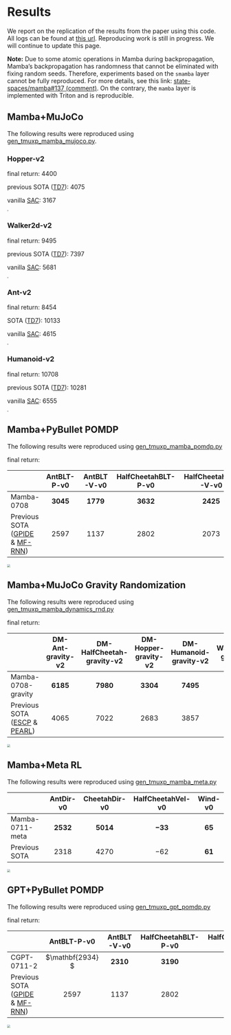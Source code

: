 # Results
We report on the replication of the results from the paper using this code. All logs can be found at [this url](https://box.nju.edu.cn/d/fe0603fd2bd5479eb8ee/). Reproducing work is still in progress. We will continue to update this page.

**Note:** Due to some atomic operations in Mamba during backpropagation, Mamba’s backpropagation has randomness that cannot be eliminated with fixing random seeds. Therefore, experiments based on the `smamba` layer cannot be fully reproduced. For more details, see this link: [state-spaces/mamba#137 (comment)](https://github.com/state-spaces/mamba/issues/137#issuecomment-1918483734). On the contrary, the `mamba` layer is implemented with Triton and is reproducible.


## Mamba+MuJoCo
The following results were reproduced using [gen_tmuxp_mamba_mujoco.py](gen_tmuxp_mamba_mujoco.py).

### Hopper-v2
final return: 4400

previous SOTA ([TD7](https://arxiv.org/abs/2306.02451)): 4075

vanilla [SAC](https://arxiv.org/abs/1801.01290): 3167

<img src="https://sky.luofm.site:13284/luofm/2024/07/07/668aaf49be50c.png" style="zoom:20%;" />

### Walker2d-v2
final return: 9495

previous SOTA ([TD7](https://arxiv.org/abs/2306.02451)): 7397

vanilla [SAC](https://arxiv.org/abs/1801.01290): 5681

<img src="https://sky.luofm.site:13284/luofm/2024/07/07/668aaf6bdb48b.png" style="zoom: 20%;" />

### Ant-v2

final return: 8454

SOTA ([TD7](https://arxiv.org/abs/2306.02451)): 10133

vanilla [SAC](https://arxiv.org/abs/1801.01290): 4615



<img src="https://sky.luofm.site:13284/luofm/2024/07/11/668f3ac1936fe.png" style="zoom: 20%;" />

### Humanoid-v2

final return: 10708

previous SOTA ([TD7](https://arxiv.org/abs/2306.02451)): 10281

vanilla [SAC](https://arxiv.org/abs/1801.01290): 6555



<img src="https://sky.luofm.site:13284/luofm/2024/07/11/668f7852a04e2.png" style="zoom: 20%;" />



## Mamba+PyBullet POMDP

The following results were reproduced using [gen_tmuxp_mamba_pomdp.py](gen_tmuxp_mamba_pomdp.py)

final return: 

|                                                                                  |   AntBLT-P-v0   |   AntBLT-V-v0   |HalfCheetahBLT-P-v0|HalfCheetahBLT-V-v0|HopperBLT-P-v0| HopperBLT-V-v0  |   WalkerBLT-P-v0   |WalkerBLT-V-v0|
|:---------------------------------------------------------------------------------|:---------------:|:---------------:|:-----------------:|:-----------------:|:------:|:---------------:|:------------------:|:------:|
| Mamba-0708                                                                       | $\mathbf{3045}$ | $\mathbf{1779}$ |  $\mathbf{3632}$  |  $\mathbf{2425}$  | $\mathbf{2663}$ |     $2513$      | $\mathbf{2499}$ | $\mathbf{2136}$ |
| Previous SOTA ([GPIDE](https://openreview.net/forum?id=pKnhUWqZTJ) & [MF-RNN](https://arxiv.org/abs/2110.05038)) |     $2597$      |     $1137$      |      $2802$       |      $2073$       | $2373$ | $\mathbf{2537}$ | $1502$ | $1701$ |

<img src="https://sky.luofm.site:13284/luofm/2024/07/08/668c03006f95b.png" style="zoom: 45%;" />


## Mamba+MuJoCo Gravity Randomization


The following results were reproduced using [gen_tmuxp_mamba_dynamics_rnd.py](gen_tmuxp_mamba_dynamics_rnd.py)

final return: 

|                                                                                                                            | DM-Ant-gravity-v2 |DM-HalfCheetah-gravity-v2|DM-Hopper-gravity-v2|DM-Humanoid-gravity-v2|DM-Walker2d-gravity-v2|
|:---------------------------------------------------------------------------------------------------------------------------|:-----------------:|:------:|:------------------:|:--------------------:|:--------------------:|
| Mamba-0708-gravity                                                                                                         |  $\mathbf{6185}$  | $\mathbf{7980}$ |  $\mathbf{3304}$   |   $\mathbf{7495}$    |   $\mathbf{5331}$    | 
| Previous SOTA ([ESCP](https://ojs.aaai.org/index.php/AAAI/article/view/20730) & [PEARL](https://arxiv.org/abs/1903.08254)) |      $4065$       | $7022$ |       $2683$       |        $3857$        |        $3242$        | 

<img src="https://sky.luofm.site:13284/luofm/2024/07/09/668cd7bc68acd.png" style="zoom: 45%;" />

## Mamba+Meta RL

The following results were reproduced using [gen_tmuxp_mamba_meta.py](gen_tmuxp_mamba_meta.py)


|                                         |    AntDir-v0    |            CheetahDir-v0             |          HalfCheetahVel-v0          |              Wind-v0               |
|:----------------------------------------|:---------------:|:------------------------------------:|:-----------------------------------:|:----------------------------------:|
| Mamba-0711-meta                         | $\mathbf{2532}$ | $\mathbf{5014}$ | $\mathbf{-33}$ | $\mathbf{65}$ | 
| Previous SOTA                           | $2318$ | $4270$ | $−62$ | $\mathbf{61}$ | 

<img src="https://sky.luofm.site:13284/luofm/2024/07/14/669349e949237.png" style="zoom: 45%;" />


## GPT+PyBullet POMDP

The following results were reproduced using [gen_tmuxp_gpt_pomdp.py](gen_tmuxp_gpt_pomdp.py)



final return: 

|                                                              |   AntBLT-P-v0   |   AntBLT-V-v0   | HalfCheetahBLT-P-v0 | HalfCheetahBLT-V-v0 | HopperBLT-P-v0  | HopperBLT-V-v0  | WalkerBLT-P-v0  | WalkerBLT-V-v0  |
| :----------------------------------------------------------- | :-------------: | :-------------: | :-----------------: | :-----------------: | :-------------: | :-------------: | :-------------: | :-------------: |
|CGPT-0711-2 | $\mathbf{2934} $ | $\mathbf{2310}$ | $\mathbf{3190}$ | $\mathbf{3099}$ | $2297$ | $2431$ | $\mathbf{2000}$ | $1372$ |
| Previous SOTA ([GPIDE](https://openreview.net/forum?id=pKnhUWqZTJ) & [MF-RNN](https://arxiv.org/abs/2110.05038)) |     $2597$      |     $1137$      |       $2802$        |       $2073$        |     $\mathbf{2373}$     | $\mathbf{2537}$ |     $1502$      |     $\mathbf{1701}$     |





<img src="https://sky.luofm.site:13284/luofm/2024/07/12/6690847b0b647.png" style="zoom: 45%;" />
